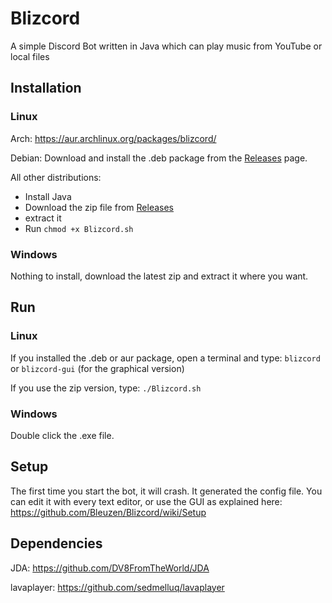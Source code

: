 # Blizcord
A simple Discord Bot written in Java which can play music from YouTube or local files

## Installation
### Linux
Arch: https://aur.archlinux.org/packages/blizcord/

Debian: Download and install the .deb package from the [Releases](https://github.com/Bleuzen/Blizcord/releases) page.

All other distributions:
 - Install Java
 - Download the zip file from [Releases](https://github.com/Bleuzen/Blizcord/releases)
 - extract it
 - Run ```chmod +x Blizcord.sh```

### Windows
Nothing to install, download the latest zip and extract it where you want.

## Run
### Linux
If you installed the .deb or aur package, open a terminal and type: ```blizcord``` or ```blizcord-gui``` (for the graphical version)

If you use the zip version, type: ```./Blizcord.sh```

### Windows
Double click the .exe file.

## Setup
The first time you start the bot, it will crash. It generated the config file. You can edit it with every text editor, or use the GUI as explained here: https://github.com/Bleuzen/Blizcord/wiki/Setup

## Dependencies
JDA: https://github.com/DV8FromTheWorld/JDA

lavaplayer: https://github.com/sedmelluq/lavaplayer
